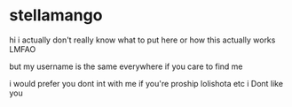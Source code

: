 # stellamango
hi i actually don't really know what to put here or how this actually works LMFAO

but my username is the same everywhere if you care to find me

i would prefer you dont int with me if you're proship lolishota etc i Dont like you

